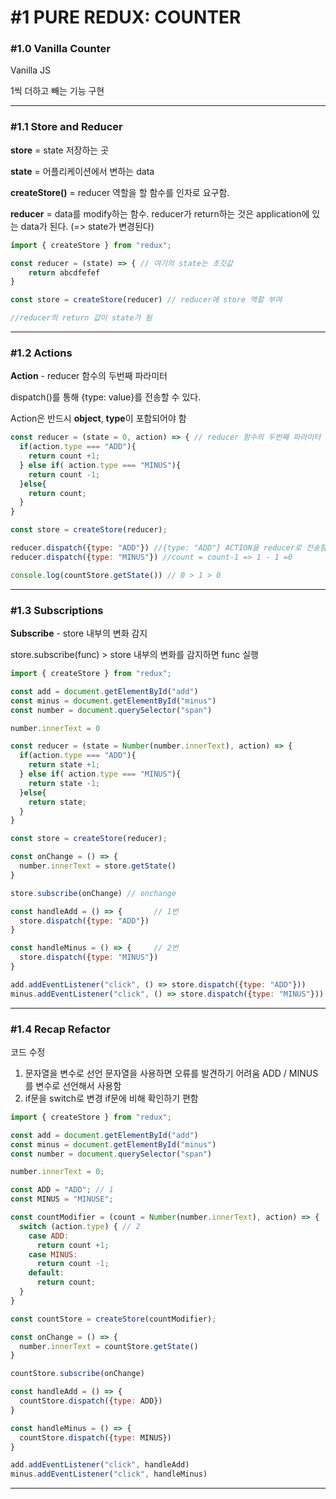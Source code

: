 # #1 PURE REDUX: COUNTER

### #1.0 **Vanilla Counter**

Vanilla JS

1씩 더하고 빼는 기능 구현

***

### #1.1 **Store and Reducer**

**store** = state 저장하는 곳

**state** = 어플리케이션에서 변하는 data

**createStore()** = reducer 역할을 할 함수를 인자로 요구함.

**reducer** = data를 modify하는 함수. reducer가 return하는 것은 application에 있는 data가 된다. (=> state가 변경된다)

```jsx
import { createStore } from "redux";

const reducer = (state) => { // 여기의 state는 초깃값
	return abcdfefef
}

const store = createStore(reducer) // reducer에 store 역할 부여

//reducer의 return 값이 state가 됨
```

***

### #1.2 **Actions**

**Action** - reducer 함수의 두번째 파라미터

dispatch()를 통해 {type: value}를 전송할 수 있다.

Action은 반드시 **object**, **type**이 포함되어야 함

```jsx
const reducer = (state = 0, action) => { // reducer 함수의 두번째 파라미터
  if(action.type === "ADD"){
    return count +1;
  } else if( action.type === "MINUS"){
    return count -1;
  }else{
    return count;
  }
}

const store = createStore(reducer);

reducer.dispatch({type: "ADD"}) //{type: "ADD"} ACTION을 reducer로 전송함 count = count + 1 => 0 + 1 = 1
reducer.dispatch({type: "MINUS"}) //count = count-1 => 1 - 1 =0

console.log(countStore.getState()) // 0 > 1 > 0
```

***

### #1.3 **Subscriptions**

**Subscribe** - store 내부의 변화 감지

store.subscribe(func) > store 내부의 변화를 감지하면 func 실행

```jsx
import { createStore } from "redux";

const add = document.getElementById("add")
const minus = document.getElementById("minus")
const number = document.querySelector("span")

number.innerText = 0

const reducer = (state = Number(number.innerText), action) => {
  if(action.type === "ADD"){
    return state +1;
  } else if( action.type === "MINUS"){
    return state -1;
  }else{
    return state;
  }
}

const store = createStore(reducer);

const onChange = () => {
  number.innerText = store.getState()
}

store.subscribe(onChange) // onchange

const handleAdd = () => {       // 1번
  store.dispatch({type: "ADD"})
}

const handleMinus = () => {     // 2번
  store.dispatch({type: "MINUS"})
}

add.addEventListener("click", () => store.dispatch({type: "ADD"}))     // 1번
minus.addEventListener("click", () => store.dispatch({type: "MINUS"})) // 2번
```

***

### #1.4 **Recap Refactor**

코드 수정

1. 문자열을 변수로 선언 문자열을 사용하면 오류를 발견하기 어려움 ADD / MINUS를 변수로 선언해서 사용함
2. if문을 switch로 변경 if문에 비해 확인하기 편함

```jsx
import { createStore } from "redux";

const add = document.getElementById("add")
const minus = document.getElementById("minus")
const number = document.querySelector("span")

number.innerText = 0;

const ADD = "ADD"; // 1
const MINUS = "MINUSE";

const countModifier = (count = Number(number.innerText), action) => {
  switch (action.type) { // 2
    case ADD:
      return count +1;
    case MINUS:
      return count -1;
    default:
      return count;
  }
}

const countStore = createStore(countModifier);

const onChange = () => {
  number.innerText = countStore.getState()
}

countStore.subscribe(onChange)

const handleAdd = () => {
  countStore.dispatch({type: ADD})
}

const handleMinus = () => {
  countStore.dispatch({type: MINUS})
}

add.addEventListener("click", handleAdd)
minus.addEventListener("click", handleMinus)
```

***
